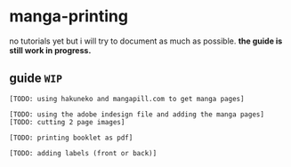 # manga-printing
no tutorials yet but i will try to document as much as possible. **the guide is still work in progress.**

## guide `WIP`
`[TODO: using hakuneko and mangapill.com to get manga pages]`
<br>

`[TODO: using the adobe indesign file and adding the manga pages]` <br>
`[TODO: cutting 2 page images]`
<br>

`[TODO: printing booklet as pdf]`
<br>

`[TODO: adding labels (front or back)]`
<br>
